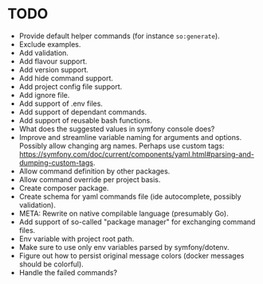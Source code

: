 # TODO
- Provide default helper commands (for instance `so:generate`).
- Exclude examples.
- Add validation.
- Add flavour support.
- Add version support.
- Add hide command support.
- Add project config file support.
- Add ignore file.
- Add support of .env files.
- Add support of dependant commands.
- Add support of reusable bash functions.
- What does the suggested values in symfony console does?
- Improve and streamline variable naming for arguments and options. Possibly allow changing arg names. Perhaps use custom tags: https://symfony.com/doc/current/components/yaml.html#parsing-and-dumping-custom-tags.
- Allow command definition by other packages.
- Allow command override per project basis.
- Create composer package.
- Create schema for yaml commands file (ide autocomplete, possibly validation).
- META: Rewrite on native compilable language (presumably Go).
- Add support of so-called "package manager" for exchanging command files.
- Env variable with project root path.
- Make sure to use only env variables parsed by symfony/dotenv.
- Figure out how to persist original message colors (docker messages should be colorful).
- Handle the failed commands?